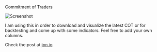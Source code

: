 Commitment of Traders

![Screenshot](https://github.com/jonromero/commitment_of_traders/blob/master/screenshot/screen.png)

I am using this in order to download and visualize the latest COT or for backtesting and come up with some indicators. Feel free to add your own columns. 

Check the post at [jon.io](jon.io)

